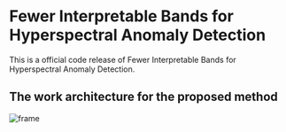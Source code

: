 # Fewer Interpretable Bands for Hyperspectral Anomaly Detection
This is a official code release of Fewer Interpretable Bands for Hyperspectral Anomaly Detection.
## The work architecture for the proposed method
![frame](https://github.com/rk-rkk/Fewer-Interpretable-Bands-for-Hyperspectral-Anomaly-Detection/assets/133317314/02fc2983-0013-455d-9176-bf85eb17938f)
